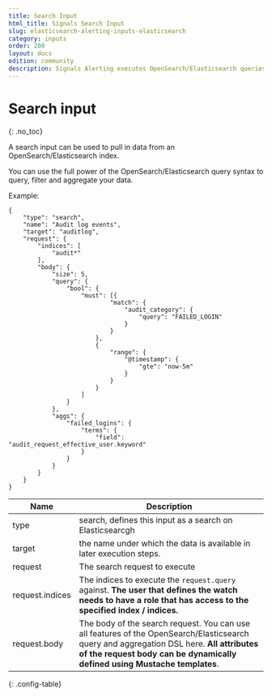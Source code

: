 ```yaml
---
title: Search Input
html_title: Signals Search Input
slug: elasticsearch-alerting-inputs-elasticsearch
category: inputs
order: 200
layout: docs
edition: community
description: Signals Alerting executes OpenSearch/Elasticsearch queries and use the query result to check for anomalies.
---
```


<!--- Copyright 2020 floragunn GmbH -->

# Search input
{: .no_toc}

A search input can be used to pull in data from an OpenSearch/Elasticsearch index.

You can use the full power of the OpenSearch/Elasticsearch query syntax to query, filter and aggregate your data. 

Example:

```
{
	"type": "search",
	"name": "Audit log events",
	"target": "auditlog",
	"request": {
		"indices": [
			"audit*"
		],
		"body": {
			"size": 5,
			"query": {
				"bool": {
					"must": [{
							"match": {
								"audit_category": {
									"query": "FAILED_LOGIN"
								}
							}
						},
						{
							"range": {
								"@timestamp": {
									"gte": "now-5m"
								}
							}
						}
					]
				}
			},
			"aggs": {
				"failed_logins": {
					"terms": {
						"field": "audit_request_effective_user.keyword"
					}
				}
			}
		}
	}
}
```

| Name | Description |
|---|---|
| type | search, defines this input as a search on Elasticsearcgh|
| target | the name under which the data is available in later execution steps. |
| request | The search request to execute |
| request.indices | The indices to execute the `request.query` against. **The user that defines the watch needs to have a role that has access to the specified index / indices.**|
| request.body | The body of the search request. You can use all features of the OpenSearch/Elasticsearch query and aggregation DSL here. **All attributes of the request body can be dynamically defined using Mustache templates**.|
{: .config-table}